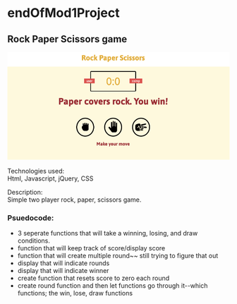 # endOfMod1Project

## Rock Paper Scissors game

![](demo.png)

Technologies used:<br>
Html, Javascript, jQuery, CSS

Description: <br>
Simple two player rock, paper, scissors game.

### Psuedocode:
* 3 seperate functions that will take a winning, losing, and draw conditions.
* function that will keep track of score/display score
* function that will create multiple round~~ still trying to figure that out
* display that will indicate rounds
* display that will indicate winner
* create function that resets score to zero each round
* create round function and then let functions go through it--which functions; the win, lose, draw functions